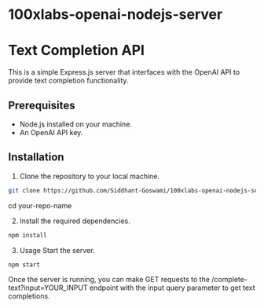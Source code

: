 # 100xlabs-openai-nodejs-server

# Text Completion API

This is a simple Express.js server that interfaces with the OpenAI API to provide text completion functionality.

## Prerequisites

- Node.js installed on your machine.
- An OpenAI API key.

## Installation

1. Clone the repository to your local machine.
```bash
git clone https://github.com/Siddhant-Goswami/100xlabs-openai-nodejs-server.git
```

cd your-repo-name


2. Install the required dependencies.
```bash
npm install
```

3. Usage
Start the server.
```bash
npm start
```

Once the server is running, you can make GET requests to the /complete-text?input=YOUR_INPUT endpoint with the input query parameter to get text completions. 


